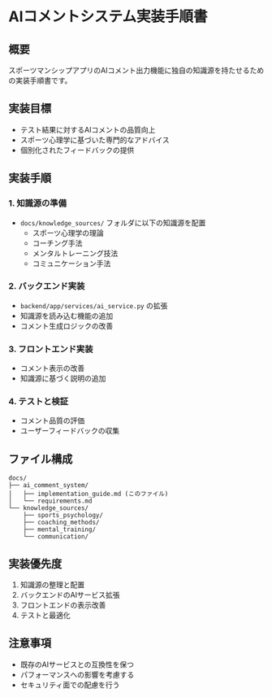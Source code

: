 # AIコメントシステム実装手順書

## 概要
スポーツマンシップアプリのAIコメント出力機能に独自の知識源を持たせるための実装手順書です。

## 実装目標
- テスト結果に対するAIコメントの品質向上
- スポーツ心理学に基づいた専門的なアドバイス
- 個別化されたフィードバックの提供

## 実装手順

### 1. 知識源の準備
- `docs/knowledge_sources/` フォルダに以下の知識源を配置
  - スポーツ心理学の理論
  - コーチング手法
  - メンタルトレーニング技法
  - コミュニケーション手法

### 2. バックエンド実装
- `backend/app/services/ai_service.py` の拡張
- 知識源を読み込む機能の追加
- コメント生成ロジックの改善

### 3. フロントエンド実装
- コメント表示の改善
- 知識源に基づく説明の追加

### 4. テストと検証
- コメント品質の評価
- ユーザーフィードバックの収集

## ファイル構成
```
docs/
├── ai_comment_system/
│   ├── implementation_guide.md (このファイル)
│   └── requirements.md
└── knowledge_sources/
    ├── sports_psychology/
    ├── coaching_methods/
    ├── mental_training/
    └── communication/
```

## 実装優先度
1. 知識源の整理と配置
2. バックエンドのAIサービス拡張
3. フロントエンドの表示改善
4. テストと最適化

## 注意事項
- 既存のAIサービスとの互換性を保つ
- パフォーマンスへの影響を考慮する
- セキュリティ面での配慮を行う 